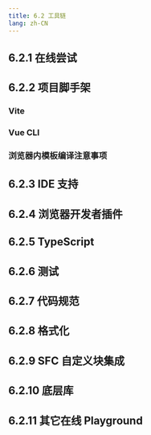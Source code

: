 ```yaml
---
title: 6.2 工具链
lang: zh-CN
---
```


## 6.2.1 在线尝试

## 6.2.2 项目脚手架

### Vite

### Vue CLI

### 浏览器内模板编译注意事项

## 6.2.3 IDE 支持

## 6.2.4 浏览器开发者插件

## 6.2.5 TypeScript

## 6.2.6 测试

## 6.2.7 代码规范

## 6.2.8 格式化

## 6.2.9 SFC 自定义块集成

## 6.2.10 底层库

## 6.2.11 其它在线 Playground
